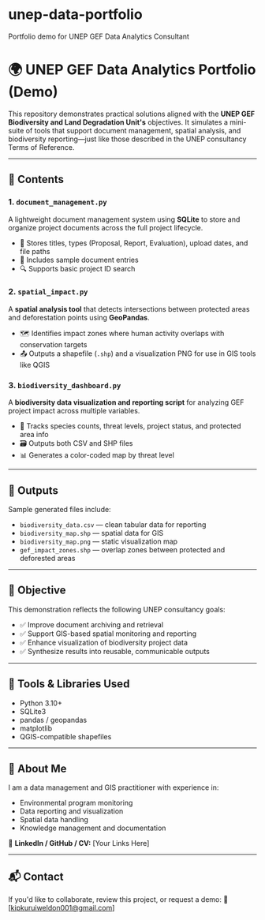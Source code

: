 # unep-data-portfolio
Portfolio demo for UNEP GEF Data Analytics Consultant
# 🌍 UNEP GEF Data Analytics Portfolio (Demo)

This repository demonstrates practical solutions aligned with the **UNEP GEF Biodiversity and Land Degradation Unit's** objectives. It simulates a mini-suite of tools that support document management, spatial analysis, and biodiversity reporting—just like those described in the UNEP consultancy Terms of Reference.

---

## 🔧 Contents

### 1. `document_management.py`
A lightweight document management system using **SQLite** to store and organize project documents across the full project lifecycle.
- 📁 Stores titles, types (Proposal, Report, Evaluation), upload dates, and file paths
- 🧪 Includes sample document entries
- 🔍 Supports basic project ID search

### 2. `spatial_impact.py`
A **spatial analysis tool** that detects intersections between protected areas and deforestation points using **GeoPandas**.
- 🗺️ Identifies impact zones where human activity overlaps with conservation targets
- 📤 Outputs a shapefile (`.shp`) and a visualization PNG for use in GIS tools like QGIS

### 3. `biodiversity_dashboard.py`
A **biodiversity data visualization and reporting script** for analyzing GEF project impact across multiple variables.
- 🌿 Tracks species counts, threat levels, project status, and protected area info
- 🗃️ Outputs both CSV and SHP files
- 📊 Generates a color-coded map by threat level

---

## 📂 Outputs

Sample generated files include:
- `biodiversity_data.csv` — clean tabular data for reporting
- `biodiversity_map.shp` — spatial data for GIS
- `biodiversity_map.png` — static visualization map
- `gef_impact_zones.shp` — overlap zones between protected and deforested areas

---

## 🎯 Objective

This demonstration reflects the following UNEP consultancy goals:

- ✅ Improve document archiving and retrieval
- ✅ Support GIS-based spatial monitoring and reporting
- ✅ Enhance visualization of biodiversity project data
- ✅ Synthesize results into reusable, communicable outputs

---

## 🧠 Tools & Libraries Used

- Python 3.10+
- SQLite3
- pandas / geopandas
- matplotlib
- QGIS-compatible shapefiles

---

## 👤 About Me

I am a data management and GIS practitioner with experience in:
- Environmental program monitoring
- Data reporting and visualization
- Spatial data handling
- Knowledge management and documentation

🔗 **LinkedIn / GitHub / CV:** [Your Links Here]

---

## 📬 Contact

If you'd like to collaborate, review this project, or request a demo:
📧 [kipkuruiweldon001@gmail.com]

